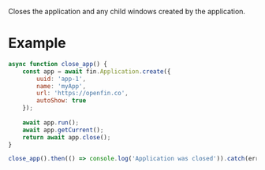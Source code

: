 Closes the application and any child windows created by the application.
# Example

```js
async function close_app() {
    const app = await fin.Application.create({
        uuid: 'app-1',
        name: 'myApp',
        url: 'https://openfin.co',
        autoShow: true
    });
    
    await app.run();
    await app.getCurrent();
    return await app.close();
}

close_app().then(() => console.log('Application was closed')).catch(err => console.error(err))
```